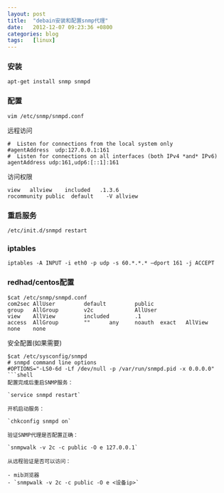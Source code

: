 ```yaml
---
layout: post
title:  "debain安装和配置snmp代理"
date:   2012-12-07 09:23:36 +0800
categories: blog
tags:   [linux]
---
```

### 安装
`apt-get install snmp snmpd`

### 配置
`vim /etc/snmp/snmpd.conf`

远程访问

    #  Listen for connections from the local system only
    #agentAddress  udp:127.0.0.1:161
    #  Listen for connections on all interfaces (both IPv4 *and* IPv6)
    agentAddress udp:161,udp6:[::1]:161
    
访问权限

    view   allview    included   .1.3.6
    rocommunity public  default    -V allview

### 重启服务
`/etc/init.d/snmpd restart`
 
### iptables

    iptables -A INPUT -i eth0 -p udp -s 60.*.*.* –dport 161 -j ACCEPT
    
    
### redhad/centos配置

```shell
$cat /etc/snmp/snmpd.conf
com2sec AllUser         default         public
group   AllGroup        v2c             AllUser
view    AllView         included        .1
access  AllGroup        ""      any     noauth  exact   AllView         none    none
```

安全配置(如果需要)

```shell
$cat /etc/sysconfig/snmpd
# snmpd command line options
#OPTIONS="-LS0-6d -Lf /dev/null -p /var/run/snmpd.pid -x 0.0.0.0"
```shell
配置完成后重启SNMP服务：

`service snmpd restart`

开机启动服务：

`chkconfig snmpd on`

验证SNMP代理是否配置正确：

`snmpwalk -v 2c -c public -O e 127.0.0.1`

从远程验证是否可以访问：

- mib浏览器
- `snmpwalk -v 2c -c public -O e <设备ip>`
